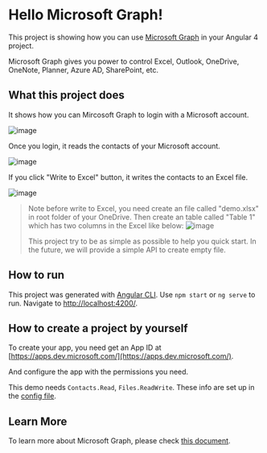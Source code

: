 # Hello Microsoft Graph!

This project is showing how you can use [Microsoft Graph](https://developer.microsoft.com/en-us/graph/) in your Angular 4 project.

Microsoft Graph gives you power to control Excel, Outlook, OneDrive, OneNote, Planner, Azure AD, SharePoint, etc.

## What this project does
It shows how you can Mircosoft Graph to login with a Microsoft account.

![image](https://cloud.githubusercontent.com/assets/3375461/26473438/333821ca-4160-11e7-85b4-76a91fe074d2.png)

Once you login, it reads the contacts of your Microsoft account.

![image](https://cloud.githubusercontent.com/assets/3375461/26473472/703f0b92-4160-11e7-99a5-83d8610a9e0b.png)

If you click "Write to Excel" button, it writes the contacts to an Excel file.

![image](https://cloud.githubusercontent.com/assets/3375461/26473949/19163702-4163-11e7-9a41-fe7482422a23.png)


> Note before write to Excel, you need create an file called "demo.xlsx" in root folder of your OneDrive.
> Then create an table called "Table 1" which has two columns in the Excel like below:
> ![image](https://cloud.githubusercontent.com/assets/3375461/26473786/2f912ace-4162-11e7-93e0-56a697ff294b.png)
>
> This project try to be as simple as possible to help you quick start.
> In the future, we will provide a simple API to create empty file.

## How to run

This project was generated with [Angular CLI](https://github.com/angular/angular-cli).
Use `npm start` or `ng serve` to run. Navigate to [http://localhost:4200/](http://localhost:4200/).

## How to create a project by yourself
To create your app, you need get an App ID at [https://apps.dev.microsoft.com/](https://apps.dev.microsoft.com/).

And configure the app with the permissions you need.

This demo needs `Contacts.Read`, `Files.ReadWrite`. These info are set up in the [config file](https://github.com/Hongbo-Miao/microsoft-graph-angular/blob/master/src/app/shared/configs/configs.ts).


## Learn More

To learn more about Microsoft Graph, please check [this document](https://developer.microsoft.com/en-us/graph/).
